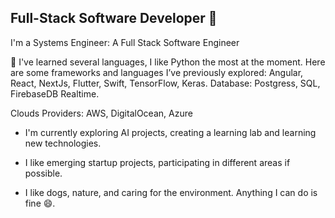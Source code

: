 ## Full-Stack Software Developer 👋

I'm a Systems Engineer: A Full Stack Software Engineer

🤔 I've learned several languages, I like Python the most at the moment. Here are some frameworks and languages ​​I’ve previously explored: Angular, React, NextJs, Flutter, Swift, TensorFlow, Keras.
Database: Postgress, SQL, FirebaseDB Realtime.

Clouds Providers: AWS, DigitalOcean, Azure

* I'm currently exploring AI projects, creating a learning lab and  learning new technologies.

* I like emerging startup projects, participating in different areas if possible.

* I like dogs, nature, and caring for the environment. Anything I can do is fine 😄.

 
